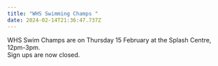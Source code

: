 ```yaml
---
title: "WHS Swimming Champs "
date: 2024-02-14T21:36:47.737Z
---
```

WHS Swim Champs are on Thursday 15 February at the Splash Centre, 12pm-3pm.  
Sign ups are now closed.  




